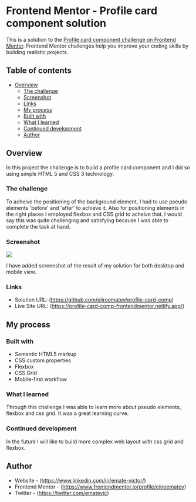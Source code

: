 # Frontend Mentor - Profile card component solution

This is a solution to the [Profile card component challenge on Frontend Mentor](https://www.frontendmentor.io/challenges/profile-card-component-cfArpWshJ). Frontend Mentor challenges help you improve your coding skills by building realistic projects.

## Table of contents

- [Overview](#overview)
  - [The challenge](#the-challenge)
  - [Screenshot](#screenshot)
  - [Links](#links)
  - [My process](#my-process)
  - [Built with](#built-with)
  - [What I learned](#what-i-learned)
  - [Continued development](#continued-development)
  - [Author](#author)

## Overview

In this project the challenge is to build a profile card component and I did so using simple HTML 5 and CSS 3 technology.

### The challenge

To acheive the positioning of the background element, I had to use pseudo elements 'before' and 'after' to achieve it. Also for positioning elements in the right places I employed flexbox and CSS grid to acheive that. I would say this was quite challenging and satisfying because I was able to complete the task at hand.

### Screenshot

![](./screenshots)

I have added screenshot of the result of my solution for both desktop and mobile view.

### Links

- Solution URL: (https://github.com/ejiroematev/profile-card-comp)
- Live Site URL: (https://profile-card-comp-frontendmentor.netlify.app/)

## My process

### Built with

- Semantic HTML5 markup
- CSS custom properties
- Flexbox
- CSS Grid
- Mobile-first workflow

### What I learned

Through this challenge I was able to learn more about pseudo elements, flexbox and css grid. It was a great learning curve.

### Continued development

In the future I will like to build more complex web layout with css grid and flexbox.

## Author

- Website - (https://www.linkedin.com/in/emate-victor/)
- Frontend Mentor - (https://www.frontendmentor.io/profile/ejiroematev)
- Twitter - (https://twitter.com/ematevic)
